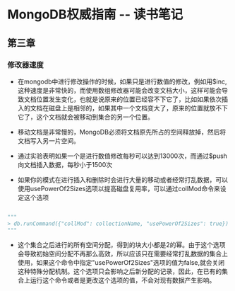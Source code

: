
# MongoDB权威指南 -- 读书笔记

## 第三章 

### 修改器速度

- 在mongodb中进行修改操作的时候，如果只是进行数值的修改，例如用$inc,这种速度是非常快的，而使用数组修改器可能会改变文档大小，这样可能会导致文档位置发生变化，也就是说原来的位置已经容不下它了，比如如果依次插入的文档在磁盘上是相邻的，如果其中一个文档变大了，原来的位置就放不下它了，这个文档就会被移动到集合的另一个位置。

- 移动文档是非常慢的，MongoDB必须将文档原先所占的空间释放掉，然后将文档写入另一片空间。
- 通过实验表明如果一个是进行数值修改每秒可以达到13000次，而通过$push向文档插入数据，每秒小于1500次

- 如果你的模式在进行插入和删除时会进行大量的移动或者经常打乱数据，可以使用usePowerOf2Sizes选项以提高磁盘复用率，可以通过collMod命令来设定这个选项

```python

"""
> db.runCommand({"collMod": collectionName, "usePowerOf2Sizes": true})
"""
```
- 这个集合之后进行的所有空间分配，得到的块大小都是2的幂。由于这个选项会导致初始空间分配不再那么高效，所以应该只在需要经常打乱数据的集合上使用，如果这个命令中指定"usePowerOf2Sizes"选项的值为false,就会关闭这种特殊分配机制。这个选项只会影响之后新分配的记录，因此，在已有的集合上运行这个命令或者是更改这个选项的值，不会对现有数据产生影响。

